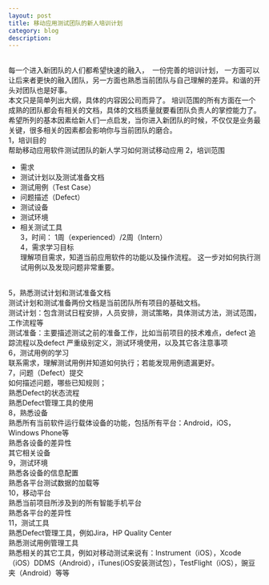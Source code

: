 ```yaml
---
layout: post
title: 移动应用测试团队的新人培训计划
category: blog
description: 
---
```

<br/>每一个进入新团队的人们都希望快速的融入， &nbsp;一份完善的培训计划， 一方面可以让后来者更快的融入团队，另一方面也熟悉当前团队与自己理解的差异。和谐的开头对团队也是好事。<br />
本文只是简单列出大纲，具体的内容因公司而异了。 培训范围的所有方面在一个成熟的团队都会有相关的文档，具体的文档质量就要看团队负责人的掌控能力了。希望所列的基本因素给新人们一点启发，当你进入新团队的时候，不仅仅是业务最关键，很多相关的因素都会影响你与当前团队的磨合。
<br />
1，培训目的<br />
帮助移动应用软件测试团队的新人学习如何测试移动应用
2，培训范围<br />
- 需求<br />
- 测试计划以及测试准备文档<br />
- 测试用例（Test Case）<br />
- 问题描述（Defect）<br />
- 测试设备<br />
- 测试环境<br />
- 相关测试工具<br />
3，时间： 1周（experienced）/2周（Intern）<br />
4，需求学习目标<br />
理解项目需求，知道当前应用软件的功能以及操作流程。 这一步对如何执行测试用例以及发现问题非常重要。
<br />
5，熟悉测试计划和测试准备文档<br />
测试计划和测试准备两份文档是当前团队所有项目的基础文档。<br />
测试计划：包含测试日程安排，人员安排，测试策略，具体测试方法，测试范围，工作流程等<br />
测试准备：主要描述测试之前的准备工作，比如当前项目的技术难点，defect 追踪流程以及defect 严重级别定义，测试环境使用，以及其它各注意事项<br />
6，测试用例的学习<br />
联系需求，理解测试用例并知道如何执行；若能发现用例遗漏更好。<br />
7，问题（Defect）提交<br />
如何描述问题，哪些已知规则；<br />
熟悉Defect的状态流程<br />
熟悉Defect管理工具的使用<br />
8，熟悉设备<br />
熟悉所有当前软件运行载体设备的功能，包括所有平台：Android，iOS，Windows Phone等<br />
熟悉各设备的差异性<br />
其它相关设备<br />
9，测试环境<br />
熟悉各设备的信息配置<br />
熟悉各平台测试数据的加载等<br />
10，移动平台<br />
熟悉当前项目所涉及到的所有智能手机平台<br />
熟悉各平台的差异性<br />
11，测试工具<br />
熟悉Defect管理工具，例如Jira，HP Quality Center<br />
熟悉测试用例管理工具<br />
熟悉相关的其它工具，例如对移动测试来说有：Instrument（iOS），Xcode（iOS）DDMS（Android），iTunes(iOS安装测试包），TestFlight（iOS），豌豆夹（Android）等等


[Angelia]:    http://angeliaw.github.com  "Angelia"
